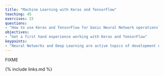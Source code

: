 ```yaml
---
title: "Machine Learning with Keras and TensorFlow"
teaching: 45
exercises: 15
questions:
- "How to use Keras and TensorFlow for basic Neural Network operations?"
objectives:
- "Get a first hand experience working with Keras and TensorFlow"
keypoints:
- "Neural Networks and Deep Learning are active topics of development nowadays, TensorFlow and Keras are just two popular tools on that area."
---
```

FIXME

{% include links.md %}
